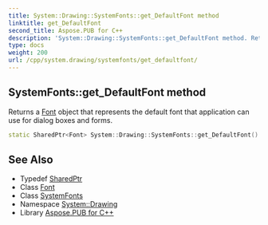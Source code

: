 ```yaml
---
title: System::Drawing::SystemFonts::get_DefaultFont method
linktitle: get_DefaultFont
second_title: Aspose.PUB for C++
description: 'System::Drawing::SystemFonts::get_DefaultFont method. Returns a Font object that represents the default font that application can use for dialog boxes and forms in C++.'
type: docs
weight: 200
url: /cpp/system.drawing/systemfonts/get_defaultfont/
---
```

## SystemFonts::get_DefaultFont method


Returns a [Font](../../font/) object that represents the default font that application can use for dialog boxes and forms.

```cpp
static SharedPtr<Font> System::Drawing::SystemFonts::get_DefaultFont()
```

## See Also

* Typedef [SharedPtr](../../../system/sharedptr/)
* Class [Font](../../font/)
* Class [SystemFonts](../)
* Namespace [System::Drawing](../../)
* Library [Aspose.PUB for C++](../../../)
